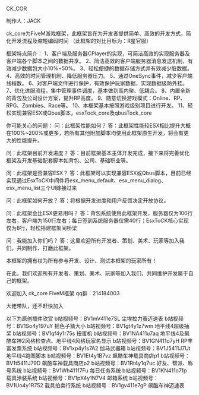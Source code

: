 CK_COR

制作人：JACK

ck_core为FiveM游戏框架，此框架旨在为开发者提供简单、高效的开发方式，简化开发流程及缩短编码时间
（此框架的对比目标为：R星官服）

框架特点简介：
1、客户端及服务器CPlayer的实现，可简洁高效的实现服务器及客户端各个脚本之间的数据共享。
2、简洁高效的客户端服务器消息发送机制，有效减少数据包大小10%~50%。
3、轻松便捷的数据存储方式并有效减少脏数据。
4、高效的时间管理机制、降低服务器压力。
5、通过OneSync事件，减少客户端线程数。
6、对客户端文件进行保护，有效保护玩家数据，实现数据级防外挂。
7、优化进服流程，集中管理事件调度，基本做到高内聚、低耦合。
8、内置全新的背包及公司设计方案，提升RP高度。
9、随意切换游戏模式：Online、RP、RPG、Zombies、Race等。
10、本框架基本按照游戏级别项目进行开发。
11、轻松实现兼容ESX或Qbus脚本，esxTock_core及qbusTock_core

你可能关心的问题：
问：此框架性能如何？
答：此框架性能较ESX相比提升大概在100%~200%或更多，若所有其他附加脚本均使用此框架原生开发，将会有更大的性能提升。

问：此框架目前开发进度？
答：目前框架基本主体开发完成，接下来将完善优化框架及开发基础配套脚本如背包、公司、基础职业等。

问：此框架是否兼容ESX？
答：此框架可以实现兼容ESX或Qbus脚本，目前已经实现通过EsxToCK中间件将esx_menu_default、esx_menu_dialog、esx_menu_list三个UI嫁接过来

问：此框架如何开放？
答：将根据开发进度和用户反馈决定开放协议。

问：此框架会比ESX更易用吗？
答：背包系统使用此框架开发，服务器仅为100行左右，客户端为150行左右；每日签到系统服务器仅需40行；EsxToCK核心实现仅为8行，轻松搭建框架间桥梁

问：我能加入你们吗？
答：这里欢迎所有开发者、策划、美术、玩家等加入我们，共同制作、打磨此框架。

本框架的拥有权为所有参与开发、设计、测试本框架的玩家所有！

在此，我们欢迎所有开发者、策划、美术、玩家等加入我们，共同维护开发属于自己的框架。

欢迎加入 ck_core FiveM框架 qq群：214184003

大佬带队，还不赶快加入

以下为原创插件欣赏
b站视频号：BV1mV411e7SL 尘埃拉力赛迈速表
b站视频号：BV1So4y197uY 摇色子猜大小
b站视频号：BV1gt4y1z7wm 地平线4超级抽奖
b站视频号：BV1qf4y1r75s 扭蛋机
b站视频号：BV1NA411u7aq 地平线4及飙酷车神2风格检查点、地平线4风格玩家名显示
b站视频号：BV1GN411o7yH RP丰富发票系统
b站视频号：BV1xp4y1s7A2 伽马武器箱
b站视频号：BV1J5411J7Ut 地平线4跑图脚本
b站视频号：BV1Et4y1B7vz 飙酷车神载具商店p1
b站视频号：BV1t5411J79D 飙酷车神载具商店p2
b站视频号：BV1Rt4y1q7uc 好友、帮派、称号系统
b站视频号：BV1Wh41117Fu 每日任务系统
b站视频号：BV1KN411o7fp 载具涂装系统
b站视频号：BV1pX4y1N7V4 邮箱系统
b站视频号：BV1Uo4y1R752 载具拍卖行系统
b站视频号：BV1gv411e7gP 飙酷车神迈速表
